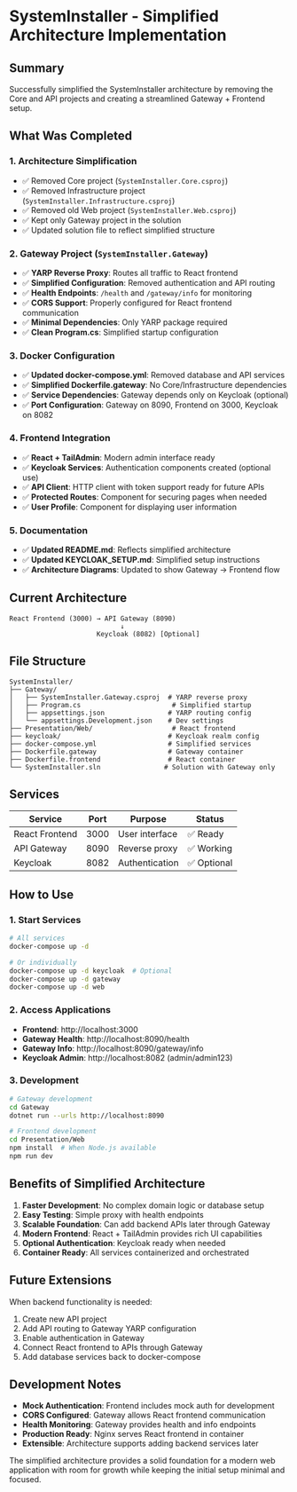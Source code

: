 # SystemInstaller - Simplified Architecture Implementation

## Summary

Successfully simplified the SystemInstaller architecture by removing the Core and API projects and creating a streamlined Gateway + Frontend setup.

## What Was Completed

### 1. Architecture Simplification
- ✅ Removed Core project (`SystemInstaller.Core.csproj`)
- ✅ Removed Infrastructure project (`SystemInstaller.Infrastructure.csproj`)
- ✅ Removed old Web project (`SystemInstaller.Web.csproj`)
- ✅ Kept only Gateway project in the solution
- ✅ Updated solution file to reflect simplified structure

### 2. Gateway Project (`SystemInstaller.Gateway`)
- ✅ **YARP Reverse Proxy**: Routes all traffic to React frontend
- ✅ **Simplified Configuration**: Removed authentication and API routing
- ✅ **Health Endpoints**: `/health` and `/gateway/info` for monitoring
- ✅ **CORS Support**: Properly configured for React frontend communication
- ✅ **Minimal Dependencies**: Only YARP package required
- ✅ **Clean Program.cs**: Simplified startup configuration

### 3. Docker Configuration
- ✅ **Updated docker-compose.yml**: Removed database and API services
- ✅ **Simplified Dockerfile.gateway**: No Core/Infrastructure dependencies
- ✅ **Service Dependencies**: Gateway depends only on Keycloak (optional)
- ✅ **Port Configuration**: Gateway on 8090, Frontend on 3000, Keycloak on 8082

### 4. Frontend Integration
- ✅ **React + TailAdmin**: Modern admin interface ready
- ✅ **Keycloak Services**: Authentication components created (optional use)
- ✅ **API Client**: HTTP client with token support ready for future APIs
- ✅ **Protected Routes**: Component for securing pages when needed
- ✅ **User Profile**: Component for displaying user information

### 5. Documentation
- ✅ **Updated README.md**: Reflects simplified architecture
- ✅ **Updated KEYCLOAK_SETUP.md**: Simplified setup instructions
- ✅ **Architecture Diagrams**: Updated to show Gateway → Frontend flow

## Current Architecture

```
React Frontend (3000) → API Gateway (8090)
                            ↓
                      Keycloak (8082) [Optional]
```

## File Structure

```
SystemInstaller/
├── Gateway/
│   ├── SystemInstaller.Gateway.csproj  # YARP reverse proxy
│   ├── Program.cs                       # Simplified startup
│   ├── appsettings.json                # YARP routing config
│   └── appsettings.Development.json    # Dev settings
├── Presentation/Web/                    # React frontend
├── keycloak/                           # Keycloak realm config
├── docker-compose.yml                  # Simplified services
├── Dockerfile.gateway                  # Gateway container
├── Dockerfile.frontend                 # React container
└── SystemInstaller.sln                # Solution with Gateway only
```

## Services

| Service | Port | Purpose | Status |
|---------|------|---------|--------|
| React Frontend | 3000 | User interface | ✅ Ready |
| API Gateway | 8090 | Reverse proxy | ✅ Working |
| Keycloak | 8082 | Authentication | ✅ Optional |

## How to Use

### 1. Start Services
```bash
# All services
docker-compose up -d

# Or individually
docker-compose up -d keycloak  # Optional
docker-compose up -d gateway
docker-compose up -d web
```

### 2. Access Applications
- **Frontend**: http://localhost:3000
- **Gateway Health**: http://localhost:8090/health
- **Gateway Info**: http://localhost:8090/gateway/info
- **Keycloak Admin**: http://localhost:8082 (admin/admin123)

### 3. Development
```bash
# Gateway development
cd Gateway
dotnet run --urls http://localhost:8090

# Frontend development
cd Presentation/Web
npm install  # When Node.js available
npm run dev
```

## Benefits of Simplified Architecture

1. **Faster Development**: No complex domain logic or database setup
2. **Easy Testing**: Simple proxy with health endpoints
3. **Scalable Foundation**: Can add backend APIs later through Gateway
4. **Modern Frontend**: React + TailAdmin provides rich UI capabilities
5. **Optional Authentication**: Keycloak ready when needed
6. **Container Ready**: All services containerized and orchestrated

## Future Extensions

When backend functionality is needed:
1. Create new API project
2. Add API routing to Gateway YARP configuration
3. Enable authentication in Gateway
4. Connect React frontend to APIs through Gateway
5. Add database services back to docker-compose

## Development Notes

- **Mock Authentication**: Frontend includes mock auth for development
- **CORS Configured**: Gateway allows React frontend communication
- **Health Monitoring**: Gateway provides health and info endpoints
- **Production Ready**: Nginx serves React frontend in container
- **Extensible**: Architecture supports adding backend services later

The simplified architecture provides a solid foundation for a modern web application with room for growth while keeping the initial setup minimal and focused.
